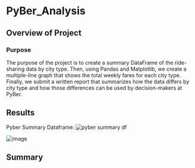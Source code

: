 # PyBer_Analysis

## Overview of Project

### Purpose
The purpose of the project is to create a summary DataFrame of the ride-sharing data by city type. Then, using Pandas and Matplotlib, we create a multiple-line graph that shows the total weekly fares for each city type. Finally, we submit a written report that summarizes how the data differs by city type and how those differences can be used by decision-makers at PyBer.

## Results
Pyber Summary Dataframe:
![pyber summary df](https://user-images.githubusercontent.com/92401000/142877882-4dff3f3b-9b49-429d-a39d-d692b5189b98.png)

![image](https://user-images.githubusercontent.com/92401000/142878138-873333cc-eab9-4e3c-87b8-d21a9ca19b07.png)

## Summary
